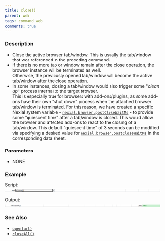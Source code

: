 ```yaml
---
title: close()
parent: web
tags: command web
comments: true
---
```


### Description
- Close the active browser tab/window.  This is usually the tab/window that was referenced in the preceding command.  
- If there is no more tab or window remain after the close operation, the browser instance will be terminated as well.  
  Otherwise, the previously opened tab/window will become the active tab/window after the close operation.
- In some instances, closing a tab/window would also trigger some "_clean up_" process internal to the target browser.  
  This is especially true for browsers with add-ons/plugins, as some add-ons have their own "shut down" process when 
  the attached browser tab/window is terminated.  For this reason, we have created a specific Nexial system variable - 
  [`nexial.browser.postCloseWaitMs`](../../systemvars/index.html#nexial.browser.postCloseWaitMs) - to provide some 
  "quiescent time" after a tab/window is closed.  This would allow the browser and affected add-ons to react to the 
  closing of a tab/window. This default "quiescent time" of 3 seconds can be modified via specifying a desired value 
  for [`nexial.browser.postCloseWaitMs`](../../systemvars/index.html#nexial.browser.postCloseWaitMs) in the corresponding data sheet.

### Parameters

- NONE

### Example

Script:<br/>
![](image/close_01.png)

Output:<br/>
![](image/close_02.png)

### See Also

- [`open(url)`](open(url))
- [`closeAll()`](closeAll())